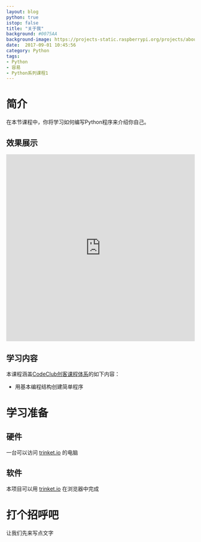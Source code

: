 ```yaml
---
layout: blog
python: true
istop: false
title: "关于我"
background: #0075AA
background-image: https://projects-static.raspberrypi.org/projects/about-me/a1fca812ab1d57325a0da35d8a27c922e75dc415/en/images/about-me.png
date:  2017-09-01 10:45:56
category: Python
tags:
- Python
- 容易
- Python系列课程1
---
```


# 简介

在本节课程中，你将学习如何编写Python程序来介绍你自己。

## 效果展示

<iframe src="https://trinket.io/embed/python/a1f663ae0d?outputOnly=true&amp;start=result" width="100%" height="500" frameborder="0" marginwidth="0" marginheight="0" allowfullscreen=""></iframe>

## 学习内容

本课程涵盖[CodeClub创客课程体系](http://www.codeclub.cn/course)的如下内容：

* 用基本编程结构创建简单程序

# 学习准备

## 硬件
一台可以访问 [trinket.io](trinket.io) 的电脑

## 软件
本项目可以用 [trinket.io](trinket.io) 在浏览器中完成

# 打个招呼吧
让我们先来写点文字
